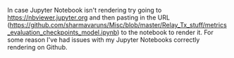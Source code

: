 In case Jupyter Notebook isn't rendering try going to https://nbviewer.jupyter.org and then pasting in the URL (https://github.com/sharmavaruns/Misc/blob/master/Relay_Tx_stuff/metrics_evaluation_checkpoints_model.ipynb) to the notebook to render it.
For some reason I've had issues with my Jupyter Notebooks correctly rendering on Github.
